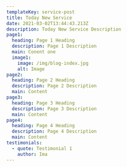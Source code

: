 ```yaml
---
templateKey: service-post
title: Today New Service
date: 2021-03-02T13:44:43.213Z
description: Today New Service Description
page1:
  heading: Page 1 Heading
  description: Page 1 Description
  main: Conent one
  image1:
    image: /img/blog-index.jpg
    alt: Image
page2:
  heading: Page 2 Heading
  description: Page 2 Description
  main: Content
page3:
  heading: Page 3 Heading
  description: Page 3 Description
  main: Content
page4:
  heading: Page 4 Heading
  description: Page 4 Description
  main: Content
testimonials:
  - quote: Testimonial 1
    author: Ima
---
```

